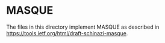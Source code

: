 # MASQUE

The files in this directory implement MASQUE as described in
<https://tools.ietf.org/html/draft-schinazi-masque>.
